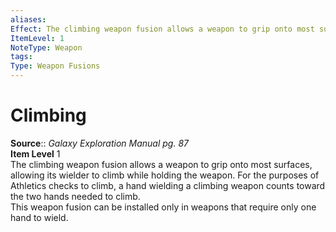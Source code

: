 ```yaml
---
aliases: 
Effect: The climbing weapon fusion allows a weapon to grip onto most surfaces, allowing its wielder to climb while holding the weapon. For the purposes of Athletics checks to climb, a hand wielding a climbing weapon counts toward the two hands needed to climb. This weapon fusion can be installed only in weapons that require only one hand to wield.
ItemLevel: 1
NoteType: Weapon
tags: 
Type: Weapon Fusions
---
```


# Climbing

**Source**:: _Galaxy Exploration Manual pg. 87_  
**Item Level** 1  
The climbing weapon fusion allows a weapon to grip onto most surfaces, allowing its wielder to climb while holding the weapon. For the purposes of Athletics checks to climb, a hand wielding a climbing weapon counts toward the two hands needed to climb.  
This weapon fusion can be installed only in weapons that require only one hand to wield.
